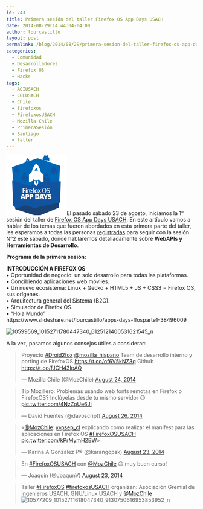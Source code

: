```yaml
---
id: 743
title: Primera sesión del taller Firefox OS App Days USACH
date: 2014-08-29T14:44:04-04:00
author: lourcastillo
layout: post
permalink: /blog/2014/08/29/primera-sesion-del-taller-firefox-os-app-days-usach/
categories:
  - Comunidad
  - Desarrolladores
  - Firefox OS
  - Hacks
tags:
  - AGIUSACH
  - CGLUSACH
  - Chile
  - firefoxos
  - FirefoxosUSACH
  - Mozilla Chile
  - PrimeraSesión
  - Santiago
  - taller
---
```

<img class="alignleft wp-image-262 size-thumbnail" src="/images/2013/11/firefoxOS-app-days_graphic_RGB-160x160.png" alt="" width="160" height="160" />El pasado sábado 23 de agosto, iniciamos la 1° sesión del taller de <a href="https://eventioz.cl/e/firefox-os-app-days-usach--2/additional_description" target="_blank">Firefox OS App Days USACH</a>. En este artículo vamos a hablar de los temas que fueron abordados en esta primera parte del taller, les esperamos a todas las personas <a href="https://eventioz.cl/e/firefox-os-app-days-usach--2/registrations" target="_blank">registradas</a> para seguir con la sesión N°2 este sábado, donde hablaremos detalladamente sobre **WebAPIs y Herramientas de Desarrollo**.  
<!--more-->

**Programa de la primera sesión:**

<p style="text-align: left">
  <strong>INTRODUCCIÓN A FIREFOX OS</strong><br /> • Oportunidad de negocio: un solo desarrollo para todas las plataformas.<br /> • Concibiendo aplicaciones web móviles.<br /> • Un nuevo ecosistema: Linux + Gecko + HTML5 + JS + CSS3 = Firefox OS, sus orígenes.<br /> • Arquitectura general del Sistema (B2G).<br /> • Simulador de Firefox OS.<br /> • “Hola Mundo”<br /> https://www.slideshare.net/lourcastillo/apps-days-ffosparte1-38496009
</p>

<p style="text-align: left">
  <img class="alignleft wp-image-766 size-large" src="/images/2014/08/10599569_10152711780447340_6125121400531621545_n-600x336.jpg" alt="10599569_10152711780447340_6125121400531621545_n" width="600" height="336" srcset="/images/2014/08/10599569_10152711780447340_6125121400531621545_n-600x336.jpg 600w, /images/2014/08/10599569_10152711780447340_6125121400531621545_n-252x141.jpg 252w, /images/2014/08/10599569_10152711780447340_6125121400531621545_n.jpg 960w" sizes="(max-width: 600px) 100vw, 600px" />
</p>

<p style="text-align: left">
  A la vez, pasamos algunos consejos útiles a considerar:
</p>

<blockquote class="twitter-tweet" lang="en">
  <p>
    Proyecto <a href="https://twitter.com/hashtag/Droid2fox?src=hash">#Droid2fox</a> <a href="https://twitter.com/mozilla_hispano">@mozilla_hispano</a> Team de desarrollo interno y porting de FirefoxOS <a href="https://t.co/of6V5kNZ3q">https://t.co/of6V5kNZ3q</a> Github <a href="https://t.co/fJCH43lpAQ">https://t.co/fJCH43lpAQ</a>
  </p>
  
  <p>
    — Mozilla Chile (@MozChile) <a href="https://twitter.com/MozChile/statuses/503625018669268992">August 24, 2014</a>
  </p>
</blockquote>

<blockquote class="twitter-tweet" lang="en">
  <p>
    Tip Mozillero: Problemas usando web fonts remotas en Firefox o FirefoxOS? Inclúyelas desde tu mismo servidor 😉 <a href="https://t.co/4NzZoUe6Ji">pic.twitter.com/4NzZoUe6Ji</a>
  </p>
  
  <p>
    — David Fuentes (@davoscript) <a href="https://twitter.com/davoscript/statuses/504282498428571649">August 26, 2014</a>
  </p>
</blockquote>

<blockquote class="twitter-tweet" lang="en">
  <p>
    «<a href="https://twitter.com/MozChile">@MozChile</a>: <a href="https://twitter.com/psep_cl">@psep_cl</a> explicando como realizar el manifest para las aplicaciones en Firefox OS <a href="https://twitter.com/hashtag/FirefoxOSUSACH?src=hash">#FirefoxOSUSACH</a> <a href="https://t.co/kPrMymH2BW">pic.twitter.com/kPrMymH2BW</a>»
  </p>
  
  <p>
    — Karina A González P® (@karangopsk) <a href="https://twitter.com/karangopsk/statuses/503229720801312769">August 23, 2014</a>
  </p>
</blockquote>

<blockquote class="twitter-tweet" lang="en">
  <p>
    En <a href="https://twitter.com/hashtag/FirefoxOSUSACH?src=hash">#FirefoxOSUSACH</a> con <a href="https://twitter.com/MozChile">@MozChile</a> 😉 muy buen curso!
  </p>
  
  <p>
    — Joaquín (@JoaqunV) <a href="https://twitter.com/JoaqunV/statuses/503220237282865152">August 23, 2014</a>
  </p>
</blockquote>

<blockquote class="twitter-tweet" lang="en">
  <p>
    Taller <a href="https://twitter.com/hashtag/FirefoxOS?src=hash">#FirefoxOS</a> <a href="https://twitter.com/hashtag/firefoxosUSACH?src=hash">#firefoxosUSACH</a> organizan: Asociación Gremial de Ingenieros USACH, GNU/Linux USACH y <a href="https://twitter.com/MozChile">@MozChile</a><img class="aligncenter wp-image-744 size-large" src="/images/2014/08/10577209_10152711618047340_9130750616953853952_n-600x336.jpg" alt="10577209_10152711618047340_9130750616953853952_n" width="600" height="336" srcset="/images/2014/08/10577209_10152711618047340_9130750616953853952_n-600x336.jpg 600w, /images/2014/08/10577209_10152711618047340_9130750616953853952_n-252x141.jpg 252w, /images/2014/08/10577209_10152711618047340_9130750616953853952_n.jpg 960w" sizes="(max-width: 600px) 100vw, 600px" />
  </p>
</blockquote>